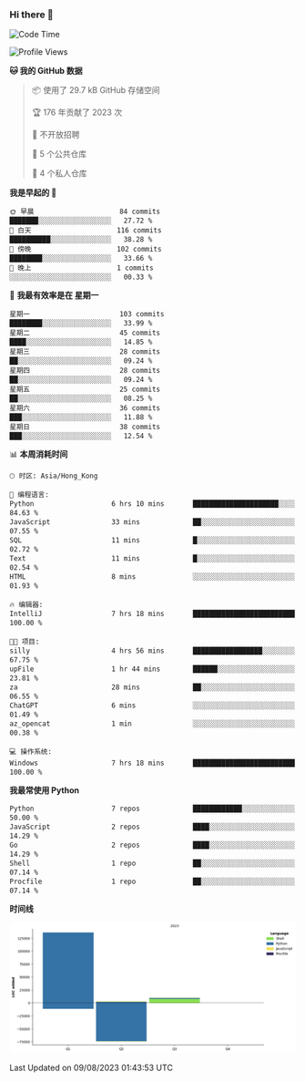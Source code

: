 ### Hi there 👋

<!--
**Mrzqd/Mrzqd** is a ✨ _special_ ✨ repository because its `README.md` (this file) appears on your GitHub profile.

Here are some ideas to get you started:

- 🔭 I’m currently working on ...
- 🌱 I’m currently learning ...
- 👯 I’m looking to collaborate on ...
- 🤔 I’m looking for help with ...
- 💬 Ask me about ...
- 📫 How to reach me: ...
- 😄 Pronouns: ...
- ⚡ Fun fact: ...
-->
<!--START_SECTION:waka-->
![Code Time](http://img.shields.io/badge/Code%20Time-125%20hrs%2015%20mins-blue)

![Profile Views](http://img.shields.io/badge/%E4%B8%AA%E4%BA%BA%E8%B5%84%E6%96%99%E8%A7%82%E7%9C%8B%E6%AC%A1%E6%95%B0-82-blue)

**🐱 我的 GitHub 数据** 

> 📦  使用了 29.7 kB GitHub 存储空间 
 > 
> 🏆 176 年贡献了 2023 次
 > 
> 🚫 不开放招聘
 > 
> 📜 5 个公共仓库 
 > 
> 🔑 4 个私人仓库 
 > 
**我是早起的 🐤** 

```text
🌞 早晨                     84 commits          ███████░░░░░░░░░░░░░░░░░░   27.72 % 
🌆 白天                     116 commits         ██████████░░░░░░░░░░░░░░░   38.28 % 
🌃 傍晚                     102 commits         ████████░░░░░░░░░░░░░░░░░   33.66 % 
🌙 晚上                     1 commits           ░░░░░░░░░░░░░░░░░░░░░░░░░   00.33 % 
```
📅 **我最有效率是在 星期一** 

```text
星期一                      103 commits         ████████░░░░░░░░░░░░░░░░░   33.99 % 
星期二                      45 commits          ████░░░░░░░░░░░░░░░░░░░░░   14.85 % 
星期三                      28 commits          ██░░░░░░░░░░░░░░░░░░░░░░░   09.24 % 
星期四                      28 commits          ██░░░░░░░░░░░░░░░░░░░░░░░   09.24 % 
星期五                      25 commits          ██░░░░░░░░░░░░░░░░░░░░░░░   08.25 % 
星期六                      36 commits          ███░░░░░░░░░░░░░░░░░░░░░░   11.88 % 
星期日                      38 commits          ███░░░░░░░░░░░░░░░░░░░░░░   12.54 % 
```


📊 **本周消耗时间** 

```text
🕑︎ 时区: Asia/Hong_Kong

💬 编程语言: 
Python                   6 hrs 10 mins       █████████████████████░░░░   84.63 % 
JavaScript               33 mins             ██░░░░░░░░░░░░░░░░░░░░░░░   07.55 % 
SQL                      11 mins             █░░░░░░░░░░░░░░░░░░░░░░░░   02.72 % 
Text                     11 mins             █░░░░░░░░░░░░░░░░░░░░░░░░   02.54 % 
HTML                     8 mins              ░░░░░░░░░░░░░░░░░░░░░░░░░   01.93 % 

🔥 编辑器: 
IntelliJ                 7 hrs 18 mins       █████████████████████████   100.00 % 

🐱‍💻 项目: 
silly                    4 hrs 56 mins       █████████████████░░░░░░░░   67.75 % 
upFile                   1 hr 44 mins        ██████░░░░░░░░░░░░░░░░░░░   23.81 % 
za                       28 mins             ██░░░░░░░░░░░░░░░░░░░░░░░   06.55 % 
ChatGPT                  6 mins              ░░░░░░░░░░░░░░░░░░░░░░░░░   01.49 % 
az_opencat               1 min               ░░░░░░░░░░░░░░░░░░░░░░░░░   00.38 % 

💻 操作系统: 
Windows                  7 hrs 18 mins       █████████████████████████   100.00 % 
```

**我最常使用 Python** 

```text
Python                   7 repos             ████████████░░░░░░░░░░░░░   50.00 % 
JavaScript               2 repos             ████░░░░░░░░░░░░░░░░░░░░░   14.29 % 
Go                       2 repos             ████░░░░░░░░░░░░░░░░░░░░░   14.29 % 
Shell                    1 repo              ██░░░░░░░░░░░░░░░░░░░░░░░   07.14 % 
Procfile                 1 repo              ██░░░░░░░░░░░░░░░░░░░░░░░   07.14 % 
```



**时间线**

![Lines of Code chart](https://raw.githubusercontent.com/Mrzqd/Mrzqd/main/assets/bar_graph.png)


 Last Updated on 09/08/2023 01:43:53 UTC
<!--END_SECTION:waka-->
